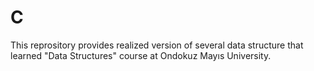 # C

This reprository provides realized version of several data structure that learned "Data Structures" course at Ondokuz Mayıs University. 
